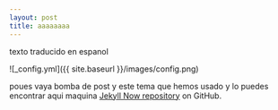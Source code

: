 ```yaml
---
layout: post
title: aaaaaaaa
---
```


texto traducido en espanol

![_config.yml]({{ site.baseurl }}/images/config.png)

poues vaya bomba de post y este tema que hemos usado y lo puedes encontrar aqui maquina [Jekyll Now repository](https://github.com/barryclark/jekyll-now) on GitHub.
